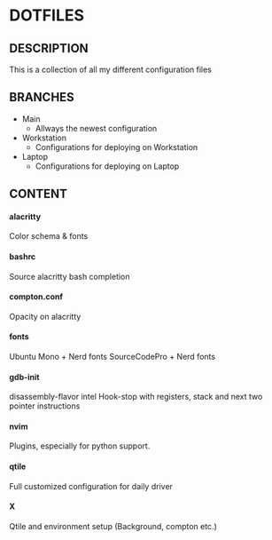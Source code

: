 # DOTFILES

## DESCRIPTION

This is a collection of all my different configuration files

## BRANCHES

- Main
  - Allways the newest configuration
- Workstation
  - Configurations for deploying on Workstation
- Laptop
  - Configurations for deploying on Laptop

## CONTENT

#### alacritty

Color schema & fonts

#### bashrc

Source alacritty bash completion

#### compton.conf

Opacity on alacritty

#### fonts

Ubuntu Mono + Nerd fonts
SourceCodePro + Nerd fonts

#### gdb-init

disassembly-flavor intel
Hook-stop with registers, stack and next two pointer instructions

#### nvim

Plugins, especially for python support.

#### qtile

Full customized configuration for daily driver

#### X

Qtile and environment setup (Background, compton etc.)

